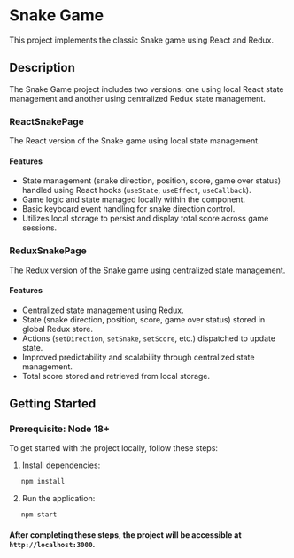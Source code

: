 # Snake Game

This project implements the classic Snake game using React and Redux.

## Description

The Snake Game project includes two versions: one using local React state management and another using centralized Redux state management.

### ReactSnakePage

The React version of the Snake game using local state management.

#### Features

- State management (snake direction, position, score, game over status) handled using React hooks (`useState`, `useEffect`, `useCallback`).
- Game logic and state managed locally within the component.
- Basic keyboard event handling for snake direction control.
- Utilizes local storage to persist and display total score across game sessions.

### ReduxSnakePage

The Redux version of the Snake game using centralized state management.

#### Features

- Centralized state management using Redux.
- State (snake direction, position, score, game over status) stored in global Redux store.
- Actions (`setDirection`, `setSnake`, `setScore`, etc.) dispatched to update state.
- Improved predictability and scalability through centralized state management.
- Total score stored and retrieved from local storage.

## Getting Started

### Prerequisite: Node 18+

To get started with the project locally, follow these steps:

1. Install dependencies: 
```bash
   npm install 
``` 

2. Run the application: 
```bash
   npm start 
``` 

#### After completing these steps, the project will be accessible at `http://localhost:3000`.


